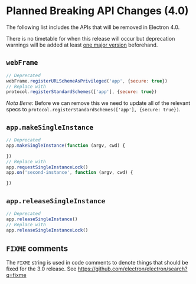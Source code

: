 # Planned Breaking API Changes (4.0)

The following list includes the APIs that will be removed in Electron 4.0.

There is no timetable for when this release will occur but deprecation warnings will be added at least [one major version](electron-versioning.md#semver) beforehand.

## `webFrame`

```js
// Deprecated
webFrame.registerURLSchemeAsPrivileged('app', {secure: true})
// Replace with
protocol.registerStandardSchemes(['app'], {secure: true})
```

*Nota Bene:* Before we can remove this we need to update all of the relevant specs to `protocol.registerStandardSchemes(['app'], {secure: true})`.

## `app.makeSingleInstance`

```js
// Deprecated
app.makeSingleInstance(function (argv, cwd) {

})
// Replace with
app.requestSingleInstanceLock()
app.on('second-instance', function (argv, cwd) {

})
```

## `app.releaseSingleInstance`

```js
// Deprecated
app.releaseSingleInstance()
// Replace with
app.releaseSingleInstanceLock()
```

## `FIXME` comments

The `FIXME` string is used in code comments to denote things that should be fixed for the 3.0 release. See https://github.com/electron/electron/search?q=fixme